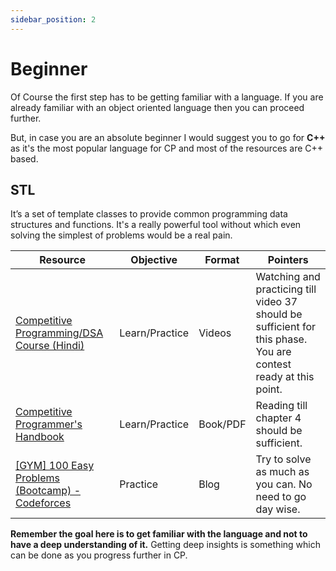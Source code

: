 ```yaml
---
sidebar_position: 2
---
```


# Beginner

Of Course the first step has to be getting familiar with a language. 
If you are already familiar with an object oriented language then you can proceed further. 

But, in case you are an absolute beginner I would suggest you to go for **C++** as it's the most popular language for CP and most of the resources are C++ based.

## STL

It’s a set of template classes to provide common programming data structures and functions. It's a really powerful tool without which even solving the simplest of problems would be a real pain.

| Resource | Objective | Format | Pointers |
|----------|-----------|--------|----------|
| [Competitive Programming/DSA Course (Hindi)](https://youtube.com/playlist?list=PLauivoElc3ggagradg8MfOZreCMmXMmJ-) | Learn/Practice | Videos | Watching and practicing till video 37 should be sufficient for this phase. You are contest ready at this point. |
| [Competitive Programmer's Handbook](https://usaco.guide/CPH.pdf) | Learn/Practice | Book/PDF | Reading till chapter 4 should be sufficient. |
| [[GYM] 100 Easy Problems (Bootcamp) - Codeforces](https://codeforces.com/blog/entry/97058) | Practice | Blog | Try to solve as much as you can. No need to go day wise. |

**Remember the goal here is to get familiar with the language and not to have a deep understanding of it.** 
Getting deep insights is something which can be done as you progress further in CP.